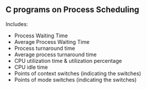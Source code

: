 ## C programs on Process Scheduling

Includes:
+ Process Waiting Time
+ Average Process Waiting Time
+ Process turnaround time
+ Average process turnaround time
+ CPU utilization time & utilization percentage
+ CPU idle time
+ Points of context switches (indicating the switches)
+ Points of mode switches (indicating the switches)
